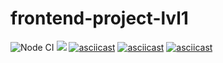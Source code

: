 # frontend-project-lvl1
![Node CI](https://github.com/Georgeovod/frontend-project-lvl1/workflows/Node%20CI/badge.svg)
<a href="https://codeclimate.com/github/codeclimate/codeclimate/maintainability"><img src="https://api.codeclimate.com/v1/badges/a99a88d28ad37a79dbf6/maintainability" /></a>
[![asciicast](https://asciinema.org/a/G9uByjxj5XGOTbRT8vac94YKb.svg)](https://asciinema.org/a/G9uByjxj5XGOTbRT8vac94YKb)
[![asciicast](https://asciinema.org/a/364826.svg)](https://asciinema.org/a/364826)
[![asciicast](https://asciinema.org/a/368534.svg)](https://asciinema.org/a/368534)